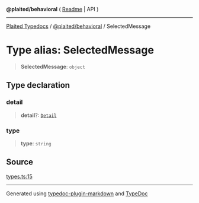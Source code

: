**@plaited/behavioral** ( [Readme](../README.md) \| API )

***

[Plaited Typedocs](../../../modules.md) / [@plaited/behavioral](../modules.md) / SelectedMessage

# Type alias: SelectedMessage

> **SelectedMessage**: `object`

## Type declaration

### detail

> **detail**?: [`Detail`](Detail.md)

### type

> **type**: `string`

## Source

[types.ts:15](https://github.com/plaited/plaited/blob/d85458a/libs/behavioral/src/types.ts#L15)

***

Generated using [typedoc-plugin-markdown](https://www.npmjs.com/package/typedoc-plugin-markdown) and [TypeDoc](https://typedoc.org/)

